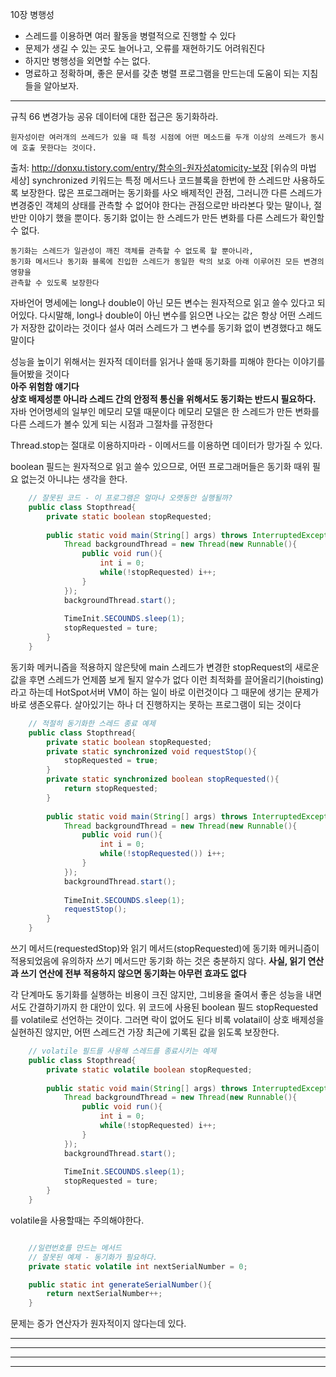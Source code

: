 
10장 병행성
- 스레드를 이용하면 여러 활동을 병렬적으로 진행할 수 있다
- 문제가 생길 수 있는 곳도 늘어나고, 오류를 재현하기도 어려워진다
- 하지만 병행성을 외면할 수는 없다.
- 명료하고 정확하며, 좋은 문서를 갖춘 병렬 프로그램을 만드는데 도움이 되는 지침들을 알아보자.

------------------------------------------------------------------------

규칙 66 변경가능 공유 데이터에 대한 접근은 동기화하라.

```text
원자성이란 여러개의 쓰레드가 있을 때 특정 시점에 어떤 메소드를 두개 이상의 쓰레드가 동시에 호출 못한다는 것이다.
```

출처: http://donxu.tistory.com/entry/함수의-원자성atomicity-보장 [위슈의 마법 세상]
synchronized 키워드는 특정 메서드나 코드블록을 한번에 한 스레드만 사용하도록 보장한다.
많은 프로그래머는 동기화를 사오 배제적인 관점, 그러니깐 다른 스레드가 변경중인 객체의 상태를 
관측할 수 없어야 한다는 관점으로만 바라본다
맞는 말이나, 절반만 이야기 했을 뿐이다.
동기화 없이는 한 스레드가 만든 변화를 다른 스레드가 확인할 수 없다.

```text
동기화는 스레드가 일관성이 깨진 객체를 관측할 수 없도록 할 뿐아니라,
동기화 메서드나 동기화 블록에 진입한 스레드가 동일한 락의 보호 아래 이루어진 모든 변경의 영향을
관측할 수 있도록 보장한다
```

자바언어 명세에는 long나 double이 아닌 모든 변수는 원자적으로 읽고 쓸수 있다고 되어있다.
다시말해, long나 double이 아닌 변수를 읽으면 나오는 값은 항상 어떤 스레드가 저장한 값이라는 것이다
설사 여러 스레드가 그 변수를 동기화 없이 변경했다고 해도 말이다

성능을 높이기 위해서는 원자적 데이터를 읽거나 쓸때 동기화를 피해야 한다는 이야기를 들어봤을 것이다  
**아주 위험함 얘기다**  
**상호 배제성뿐 아니라 스레드 간의 안정적 통신을 위해서도 동기화는 반드시 필요하다.**  
자바 언어명세의 일부인 메모리 모델 때문이다 메모리 모델은 한 스레드가 만든 변화를 다른 스레드가 볼수 있게 되는 시점과 그절차를 규정한다

Thread.stop는 절대로 이용하지마라 - 이메서드를 이용하면 데이터가 망가질 수 있다.

boolean 필드는 원자적으로 읽고 쓸수 있으므로,
어떤 프로그래머들은 동기화 때위 필요 없는것 아니냐는 생각을 한다.

```java
    // 잘못된 코드 - 이 프로그램은 얼마나 오랫동안 실행될까?
    public class Stopthread{
	    private static boolean stopRequested;
	    
	    public static void main(String[] args) throws InterruptedException{
	    	Thread backgroundThread = new Thread(new Runnable(){
	    		public void run(){
	    			int i = 0;
	    			while(!stopRequested) i++;
	    		}
	    	});
	    	backgroundThread.start();
	    	
	    	TimeInit.SECOUNDS.sleep(1);
	    	stopRequested = ture;
	    }
    }

```

동기화 메커니즘을 적용하지 않은탓에 main 스레드가 변경한 stopRequest의 새로운 값을 후면 스레드가 언제쯤 보게 될지 알수가 없다
이런 최적화를 끌어올리기(hoisting)라고 하는데 HotSpot서버 VM이 하는 일이 바로 이런것이다
그 때문에 생기는 문제가 바로 생존오류다. 살아있기는 하나 더 진행하지는 못하는 프로그램이 되는 것이다

```java
    // 적절히 동기화한 스레드 종료 예제 
    public class Stopthread{
	    private static boolean stopRequested;
	    private static synchronized void requestStop(){
	    	stopRequested = true;
	    }
	    private static synchronized boolean stopRequested(){
	    	return stopRequested;
	    }
	    
	    public static void main(String[] args) throws InterruptedException{
	    	Thread backgroundThread = new Thread(new Runnable(){
	    		public void run(){
	    			int i = 0;
	    			while(!stopRequested()) i++;
	    		}
	    	});
	    	backgroundThread.start();
	    	
	    	TimeInit.SECOUNDS.sleep(1);
	    	requestStop();
	    }
    }

```

쓰기 메서드(requestedStop)와 읽기 메서드(stopRequested)에 동기화 메커니즘이 적용되었음에 유의하자
쓰기 메서드만 동기화 하는 것은 충분하지 않다.
**사실, 읽기 연산과 쓰기 연산에 전부 적용하지 않으면 동기화는 아무런 효과도 없다**

각 단계마도 동기화를 실행하는 비용이 크진 않지만, 그비용을 줄여서 좋은 성능을 내면서도 간결하기까지 한 대안이 있다.
위 코드에 사용된 boolean 필드 stopRequested를 volatile로 선언하는 것이다. 그러면 락이 없어도 된다
비록 volatail이 상호 배제성을 실현하진 않지만, 어떤 스레드건 가장 최근에 기록된 값을 읽도록 보장한다.


```java
    // volatile 필드를 사용해 스레드를 종료시키는 예제 
    public class Stopthread{
	    private static volatile boolean stopRequested;
	    
	    public static void main(String[] args) throws InterruptedException{
	    	Thread backgroundThread = new Thread(new Runnable(){
	    		public void run(){
	    			int i = 0;
	    			while(!stopRequested) i++;
	    		}
	    	});
	    	backgroundThread.start();
	    	
	    	TimeInit.SECOUNDS.sleep(1);
	    	stopRequested = ture;
	    }
    }

```
volatile을 사용할때는 주의해야한다. 
```java

    //일련번호를 만드는 메서드
    // 잘못된 예제 - 동기화가 필요하다.
    private static volatile int nextSerialNumber = 0; 

    public static int generateSerialNumber(){
    	return nextSerialNumber++;
    }

```
문제는 증가 연산자가 원자적이지 않다는데 있다.























------------------------------------------------------------------------


------------------------------------------------------------------------
------------------------------------------------------------------------
------------------------------------------------------------------------
